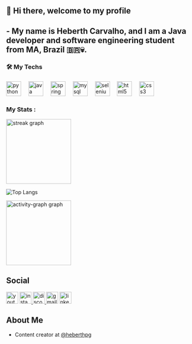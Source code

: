 <h2>👋 Hi there, welcome to my profile <h2>
- My name is Heberth Carvalho, and I am a Java developer and software engineering student from MA, Brazil 🇧🇷💀.



<h3 align="left">🛠 My Techs</h3>

###
<div align="left">
  <img src="https://cdn.jsdelivr.net/gh/devicons/devicon/icons/python/python-original.svg" height="40" alt="python logo"  />
  <img width="12" />
  <img src="https://cdn.jsdelivr.net/gh/devicons/devicon/icons/java/java-original.svg" height="40" alt="java logo"  />
  <img width="12" />
  <img src="https://cdn.jsdelivr.net/gh/devicons/devicon/icons/spring/spring-original.svg" height="40" alt="spring logo"  />
  <img width="12" />
  <img src="https://cdn.jsdelivr.net/gh/devicons/devicon/icons/mysql/mysql-original.svg" height="40" alt="mysql logo"  />
  <img width="12" />
  <img src="https://cdn.jsdelivr.net/gh/devicons/devicon/icons/selenium/selenium-original.svg" height="40" alt="selenium logo"  />
  <img width="12" />
  <img src="https://cdn.jsdelivr.net/gh/devicons/devicon/icons/html5/html5-original.svg" height="40" alt="html5 logo"  />
  <img width="12" />
  <img src="https://cdn.jsdelivr.net/gh/devicons/devicon/icons/css3/css3-original.svg" height="40" alt="css3 logo"  />
</div>


<h3 align="left"> My Stats :</h3>
<div>
<img src="https://streak-stats.demolab.com?user=heberthpg&locale=en&mode=daily&theme=dark&hide_border=false&border_radius=5&order=3" height="175" alt="streak graph"  />
</div>

![Top Langs](https://github-readme-stats.vercel.app/api/top-langs/?username=heberthpg&hide_progress=true&theme=dark)

<div align="left"> 
  <img src="https://github-readme-activity-graph.vercel.app/graph?username=heberthpg&radius=16&theme=black&drak=true&dark=5&hide_title=false&hide_border=" height="175" alt="activity-graph graph"  />
</div>



## Social 

<div align="left">
  <img src="https://img.shields.io/static/v1?message=Youtube&logo=youtube&label=&color=29232f&logoColor=&labelColor=&style=for-the-badge" height="32" alt="youtube logo"  />
  <a href="https://www.instagram.com/heberthcz/?locale=de&hl=am-et" target="_blank">
    <img src="https://img.shields.io/static/v1?message=Instagram&logo=instagram&label=&color=29232f&logoColor=&labelColor=&style=for-the-badge" height="32" alt="instagram logo"  />
  </a>
  <a href="29232f" target="_blank">
    <img src="https://img.shields.io/static/v1?message=Discord&logo=discord&label=&color=29232f&logoColor=7289DA&labelColor=&style=for-the-badge" height="32" alt="discord logo"  />
  </a>
  <img src="https://img.shields.io/static/v1?message=Gmail&logo=gmail&label=&color=29232f&logoColor=white&labelColor=&style=for-the-badge" height="32" alt="gmail logo"  />
  <a href="https://br.linkedin.com/in/heberth-carvalho-b76a18170" target="_blank">
    <img src="https://img.shields.io/static/v1?message=LinkedIn&logo=linkedin&label=&color=29232f&logoColor=8093ac&labelColor=&style=for-the-badge" height="32" alt="linkedin logo"  />
  </a>

## About Me
- Content creator at [@heberthpg](https://github.com/heberthpg)


</div>

